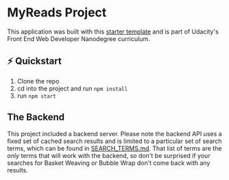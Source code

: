 # MyReads Project

This application was built with this [starter template](https://github.com/udacity/reactnd-project-myreads-starter) and is part of Udacity's Front End Web Developer Nanodegree curriculum.

## :zap: Quickstart

1. Clone the repo
2. cd into the project and run `npm install`
3. run `npm start`

## The Backend

This project included a backend server. Please note the backend API uses a fixed set of cached search results and is limited to a particular set of search terms, which can be found in [SEARCH_TERMS.md](SEARCH_TERMS.md). That list of terms are the _only_ terms that will work with the backend, so don't be surprised if your searches for Basket Weaving or Bubble Wrap don't come back with any results.
